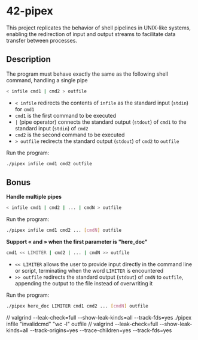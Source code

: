 # 42-pipex

This project replicates the behavior of shell pipelines in UNIX-like systems, enabling the redirection of input and output streams to facilitate data transfer between processes.<br />

## Description
The program must behave exactly the same as the following shell command, handling a single pipe
```sh
< infile cmd1 | cmd2 > outfile
```
  * `< infile` redirects the contents of `infile` as the standard input (`stdin`) for `cmd1`
  * `cmd1` is the first command to be executed
  * `|` (pipe operator) connects the standard output (`stdout`) of `cmd1` to the standard input (`stdin`) of `cmd2`
  * `cmd2` is the second command to be executed
  * `> outfile` redirects the standard output (`stdout`) of `cmd2` to `outfile`

Run the program:
```sh
./pipex infile cmd1 cmd2 outfile
```

## Bonus
**Handle multiple pipes**
```sh
< infile cmd1 | cmd2 | ... | cmdN > outfile
```

Run the program:
```sh
./pipex infile cmd1 cmd2 ... [cmdN] outfile
```

**Support « and » when the first parameter is "here_doc"**
```sh
cmd1 << LIMITER | cmd2 | ... | cmdN >> outfile
```
  * `<< LIMITER` allows the user to provide input directly in the command line or script, terminating when the word `LIMITER` is encountered
  * `>> outfile` redirects the standard output (`stdout`) of `cmdN` to `outfile`, appending the output to the file instead of overwriting it


Run the program:
```sh
./pipex here_doc LIMITER cmd1 cmd2 ... [cmdN] outfile
```

// valgrind --leak-check=full --show-leak-kinds=all --track-fds=yes ./pipex infile "invalidcmd" "wc -l" outfile
// valgrind --leak-check=full --show-leak-kinds=all --track-origins=yes --trace-children=yes --track-fds=yes 
